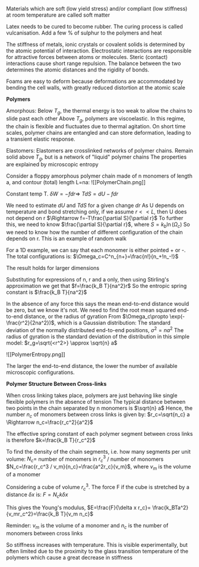Materials which are soft (low yield stress) and/or compliant (low stiffness) at room temperature are called soft matter

Latex needs to be cured to become rubber. The curing process is called vulcanisation. Add a few % of sulphur to the polymers and heat

The stiffness of metals, ionic crystals or covalent solids is determined by the atomic potential of interaction. Electrostatic interactions are responsible for attractive forces between atoms or molecules. Steric (contact) interactions cause short range repulsion. The balance between the two determines the atomic distances and the rigidity of bonds.

Foams are easy to deform because deformations are accommodated by bending the cell walls, with greatly reduced distortion at the atomic scale

**Polymers**

Amorphous:
Below $T_g$, the thermal energy is too weak to allow the chains to slide past each other
Above $T_g$, polymers are viscoelastic. In this regime, the chain is flexible and fluctuates due to thermal agitation. On short time scales, polymer chains are entangled and can store deformation, leading to a transient elastic response.

Elastomers:
Elastomers are crosslinked networks of polymer chains.
Remain solid above $T_g$, but is a network of "liquid" polymer chains
The properties are explained by microscopic entropy

Consider a floppy amorphous polymer chain made of n monomers of length a, and contour (total) length L=na:
![[PolymerChain.png]]

Constant temp T. $\delta W = -fdr \Rightarrow$ $TdS=dU-fdr$

We need to estimate $dU$ and $TdS$ for a given change $dr$
As U depends on temperature and bond stretching only, if we assume $r << L$, then U does not depend on r
$\Rightarrow f=-T\frac{\partial S}{\partial r}$
To further this, we need to know $\frac{\partial S}{\partial r}$, where $S=k_b\ln(\Omega_c)$
So we need to know how the number of different configuration of the chain depends on r. This is an example of random walk

For a 1D example, we can say that each monomer is either pointed + or -. The total configurations is:
$\Omega_c=C^n_{n+}=\frac{n!}{n_+!n_-!}$

The result holds for larger dimensions

Substituting for expressions of n, r and a only, then using Stirling's approximation we get that $f=\frac{k_B T}{na^2}r$
So the entropic spring constant is $\frac{k_B T}{na^2}$

In the absence of any force this says the mean end-to-end distance would be zero, but we know it's not. 
We need to find the root mean squared end-to-end distance, or the radius of gyration
From $\Omega_c\propto \exp(-\frac{r^2}{2na^2}​)$, which is a Gaussian distribution:
The standard deviation of the normally distributed end-to-end positions, $\sigma^2=na^2$
The radius of gyration is the standard deviation of the distribution in this simple model: $r_g=\sqrt{<r^2>} \approx \sqrt{n} a$

![[PolymerEntropy.png]]

The larger the end-to-end distance, the lower the number of available microscopic configurations.

**Polymer Structure Between Cross-links**

When cross linking takes place, polymers are just behaving like single flexible polymers in the absence of tension
The typical distance between two points in the chain separated by n monomers is $\sqrt{n} a$
Hence, the number $n_c$ of monomers between cross links is given by:
$r_c=\sqrt{n_c} a \Rightarrow n_c=\frac{r_c^2}{a^2}$

The effective spring constant of each polymer segment between cross links is therefore $k=\frac{k_B T}{r_c^2}$

To find the density of the chain segments, i.e. how many segments per unit volume:
$N_c=$ number of monomers in $r_c^3$ / number of monomers
$N_c=\frac{r_c^3 / v_m}{n_c}=\frac{a^2r_c}{v_m}$, where $v_m$ is the volume of a monomer

Considering a cube of volume $r_c^3$. The force F if the cube is stretched by a distance $\delta x$ is: $F=N_ck\delta x$

This gives the Young's modulus, $E=\frac{F}{\delta x r_c}= \frac{k_BTa^2}{v_mr_c^2}=\frac{k_B T}{v_m n_c}$

Reminder: $v_m$ is the volume of a monomer and $n_c$ is the number of monomers between cross links

So stiffness increases with temperature. This is visible experimentally, but often limited due to the proximity to the glass transition temperature of the polymers which cause a great decrease in stiffness


